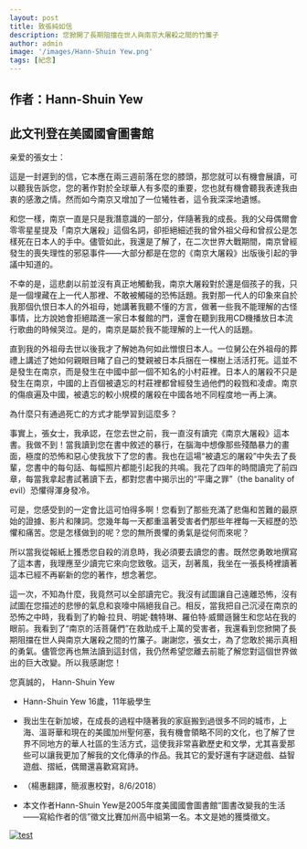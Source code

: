 ```yaml
---
layout: post
title: 致張純如信          
description: 您掀開了長期阻擋在世人與南京大屠殺之間的竹簾子
author: admin
image: '/images/Hann-Shuin Yew.png'
tags: [紀念]
---
```

## 作者：Hann-Shuin Yew 

## 此文刊登在美國國會圖書館


亲爱的張女士：

這是一封遲到的信，它本應在兩三週前落在您的膝頭，那您就可以有機會展讀，可以聽我告訴您，您的著作對於全球華人有多麼的重要，您也就有機會聽我表達我由衷的感激之情。然而如今南京又增加了一位犧牲者，這令我深深地遺憾。

和您一樣，南京一直是只是我潛意識的一部分，伴隨著我的成長。我的父母偶爾會零零星星提及「南京大屠殺」這個名詞，卻拒絕細述我的曾外祖父母和曾叔公是怎樣死在日本人的手中。儘管如此，我還是了解了，在二次世界大戰期間，南京曾經發生的喪失理性的邪惡事件——大部分都是在您的《南京大屠殺》出版後引起的爭議中知道的。

不幸的是，這悲劇以前並沒有真正地觸動我，南京大屠殺對於還是個孩子的我，只是一個埋藏在上一代人那裡、不敢被觸碰的恐怖話題。我對那一代人的印象來自於我那個仇恨日本人的外祖母，她講著我聽不懂的方言，做著一些我不能理解的古怪事情，比方說她會拒絕踏進一家日本餐館的門，還會在聽到我用CD機播放日本流行歌曲的時候哭泣。是的，南京是屬於我不能理解的上一代人的話題。

直到我的外祖母去世以後我才了解她為何如此憎恨日本人。一位舅公在外祖母的葬禮上講述了她如何親眼目睹了自己的雙親被日本兵捆在一棵樹上活活打死。這並不是發生在南京，而是發生在中國中部一個不知名的小村莊裡。日本人的屠殺不只是發生在南京，中國的上百個被遺忘的村莊裡都曾經發生過他們的殺戮和凌虐。南京的傷痕遍及中國，被遺忘的較小規模的屠殺在中國各地不同程度地一再上演。

為什麼只有通過死亡的方式才能學習到這麼多？

事實上，張女士，我承認，在您去世之前，我一直沒有讀完《南京大屠殺》這本書。我做不到！當我讀到您在書中敘述的暴行，在腦海中想像那些殘酷暴力的畫面，極度的恐怖和惡心使我放下了您的書。我也在這場“被遺忘的屠殺”中失去了長輩，您書中的每句話、每幅照片都能引起我的共鳴。我花了四年的時間讀完了前四章，每當我拿起書試著讀下去，都對您書中揭示出的“平庸之罪”（the banality of evil）恐懼得渾身發冷。

可是，您感受到的一定會比這可怕得多啊！您看到了那些充滿了悲傷和苦難的最原始的證據、影片和陳詞。您幾年每一天都重溫著受害者們那些年裡每一天經歷的恐懼和痛苦。您是怎樣做到的呢？您的無所畏懼的勇氣是從何而來呢？

所以當我從報紙上獲悉您自殺的消息時，我必須要去讀您的書。既然您勇敢地撰寫了這本書，我理應至少讀完它來向您致敬。這天，刮著風，我坐在一張長椅裡讀著這本已經不再嶄新的您的著作，想念著您。

這一次，不知為什麼，我竟然可以全部讀完它。我沒有試圖讓自己遠離恐怖，沒有試圖在您描述的悲慘的氣息和哀嚎中隔絕我自己。相反，當我把自己沉浸在南京的恐怖之中時，我看到了約翰·拉貝、明妮·魏特琳、羅伯特·威爾遜醫生和您站在我的眼前。我看到了“南京的活菩薩們”在救助成千上萬的受害者，我還看到您掀開了長期阻擋在世人與南京大屠殺之間的竹簾子。謝謝您，張女士，為了您敢於揭示真相的勇氣。儘管您再也無法讀到這封信，我仍然希望您離去前能了解您對這個世界做出的巨大改變。所以我感謝您！

您真誠的，
Hann-Shuin Yew

* Hann-Shuin Yew 16歲，11年級學生

* 我出生在新加坡，在成長的過程中隨著我的家庭搬到過很多不同的城市，上海、溫哥華和現在的美國加州聖何塞，我有機會領略不同的文化，也了解了世界不同地方的華人社區的生活方式，這使我非常喜歡歷史和文學，尤其喜愛那些可以讓我更加了解我的文化傳承的作品。我其它的愛好還有字謎遊戲、益智遊戲、摺紙，偶爾還喜歡寫寫詩。

* （楊惠翻譯，簡淑惠校對，8/6/2018）

* 本文作者Hann-Shuin Yew是2005年度美國國會圖書館“圖書改變我的生活——寫給作者的信”徵文比賽加州高中組第一名。本文是她的獲獎徵文。




<a href="https://jp.irischanglabs.com/pdf/1_Hann-Shuin Yew.pdf" target="_blank">
  <img src="https://jp.irischanglabs.com/images/1_Hann-Shuin Yew.png" alt="test" title="点击查看PDF">
</a>
